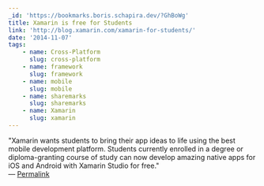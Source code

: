 ```yaml
---
_id: 'https://bookmarks.boris.schapira.dev/?GhBoWg'
title: Xamarin is free for Students
link: 'http://blog.xamarin.com/xamarin-for-students/'
date: '2014-11-07'
tags:
    - name: Cross-Platform
      slug: cross-platform
    - name: framework
      slug: framework
    - name: mobile
      slug: mobile
    - name: sharemarks
      slug: sharemarks
    - name: Xamarin
      slug: xamarin
---
```


&quot;Xamarin wants students to bring their app ideas to life using the best
mobile development platform. Students currently enrolled in a degree or
diploma-granting course of study can now develop amazing native apps for iOS and
Android with Xamarin Studio for free.&quot; <br>&#8212;
<a href="https://bookmarks.boris.schapira.dev/?GhBoWg" title="Permalink">Permalink</a>
